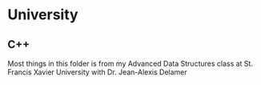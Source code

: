 # University

## C++

Most things in this folder is from my Advanced Data Structures class at St. Francis Xavier University with Dr. Jean-Alexis Delamer
